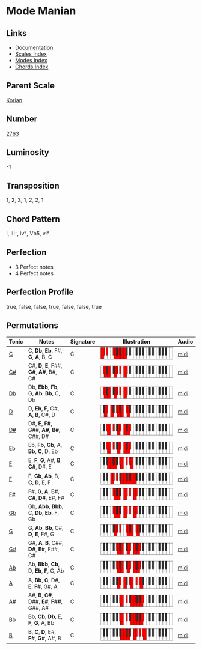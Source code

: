 # Mode Manian

## Links

- [Documentation](README.md)
- [Scales Index](Scales.md)
- [Modes Index](Modes.md)
- [Chords Index](Chords.md)

## Parent Scale

[Korian](ScaleKorian.md)

## Number

[2763](https://ianring.com/musictheory/scales/2763)

## Luminosity

-1

## Transposition

1, 2, 3, 1, 2, 2, 1

## Chord Pattern

i, III⁺, iv⁰, Vb5, vi⁰

## Perfection

- 3 Perfect notes
- 4 Perfect notes

## Perfection Profile

true, false, false, true, false, false, true

## Permutations

| Tonic | Notes | Signature | Illustration | Audio |
|-------|-------|-----------|--------------|-------|
| [C](ModeCNaturalManian.md) | C, **Db**, **Eb**, F#, **G**, **A**, B, C | C | ![CNaturalManian](ModeCNaturalManian.png) | [midi](https://github.com/edipermadi/music/blob/main/docs/ModeCNaturalManian.mid?raw=true) |
| [C#](ModeCSharpManian.md) | C#, **D**, **E**, F##, **G#**, **A#**, B#, C# | C | ![CSharpManian](ModeCSharpManian.png) | [midi](https://github.com/edipermadi/music/blob/main/docs/ModeCSharpManian.mid?raw=true) |
| [Db](ModeDFlatManian.md) | Db, **Ebb**, **Fb**, G, **Ab**, **Bb**, C, Db | C | ![DFlatManian](ModeDFlatManian.png) | [midi](https://github.com/edipermadi/music/blob/main/docs/ModeDFlatManian.mid?raw=true) |
| [D](ModeDNaturalManian.md) | D, **Eb**, **F**, G#, **A**, **B**, C#, D | C | ![DNaturalManian](ModeDNaturalManian.png) | [midi](https://github.com/edipermadi/music/blob/main/docs/ModeDNaturalManian.mid?raw=true) |
| [D#](ModeDSharpManian.md) | D#, **E**, **F#**, G##, **A#**, **B#**, C##, D# | C | ![DSharpManian](ModeDSharpManian.png) | [midi](https://github.com/edipermadi/music/blob/main/docs/ModeDSharpManian.mid?raw=true) |
| [Eb](ModeEFlatManian.md) | Eb, **Fb**, **Gb**, A, **Bb**, **C**, D, Eb | C | ![EFlatManian](ModeEFlatManian.png) | [midi](https://github.com/edipermadi/music/blob/main/docs/ModeEFlatManian.mid?raw=true) |
| [E](ModeENaturalManian.md) | E, **F**, **G**, A#, **B**, **C#**, D#, E | C | ![ENaturalManian](ModeENaturalManian.png) | [midi](https://github.com/edipermadi/music/blob/main/docs/ModeENaturalManian.mid?raw=true) |
| [F](ModeFNaturalManian.md) | F, **Gb**, **Ab**, B, **C**, **D**, E, F | C | ![FNaturalManian](ModeFNaturalManian.png) | [midi](https://github.com/edipermadi/music/blob/main/docs/ModeFNaturalManian.mid?raw=true) |
| [F#](ModeFSharpManian.md) | F#, **G**, **A**, B#, **C#**, **D#**, E#, F# | C | ![FSharpManian](ModeFSharpManian.png) | [midi](https://github.com/edipermadi/music/blob/main/docs/ModeFSharpManian.mid?raw=true) |
| [Gb](ModeGFlatManian.md) | Gb, **Abb**, **Bbb**, C, **Db**, **Eb**, F, Gb | C | ![GFlatManian](ModeGFlatManian.png) | [midi](https://github.com/edipermadi/music/blob/main/docs/ModeGFlatManian.mid?raw=true) |
| [G](ModeGNaturalManian.md) | G, **Ab**, **Bb**, C#, **D**, **E**, F#, G | C | ![GNaturalManian](ModeGNaturalManian.png) | [midi](https://github.com/edipermadi/music/blob/main/docs/ModeGNaturalManian.mid?raw=true) |
| [G#](ModeGSharpManian.md) | G#, **A**, **B**, C##, **D#**, **E#**, F##, G# | C | ![GSharpManian](ModeGSharpManian.png) | [midi](https://github.com/edipermadi/music/blob/main/docs/ModeGSharpManian.mid?raw=true) |
| [Ab](ModeAFlatManian.md) | Ab, **Bbb**, **Cb**, D, **Eb**, **F**, G, Ab | C | ![AFlatManian](ModeAFlatManian.png) | [midi](https://github.com/edipermadi/music/blob/main/docs/ModeAFlatManian.mid?raw=true) |
| [A](ModeANaturalManian.md) | A, **Bb**, **C**, D#, **E**, **F#**, G#, A | C | ![ANaturalManian](ModeANaturalManian.png) | [midi](https://github.com/edipermadi/music/blob/main/docs/ModeANaturalManian.mid?raw=true) |
| [A#](ModeASharpManian.md) | A#, **B**, **C#**, D##, **E#**, **F##**, G##, A# | C | ![ASharpManian](ModeASharpManian.png) | [midi](https://github.com/edipermadi/music/blob/main/docs/ModeASharpManian.mid?raw=true) |
| [Bb](ModeBFlatManian.md) | Bb, **Cb**, **Db**, E, **F**, **G**, A, Bb | C | ![BFlatManian](ModeBFlatManian.png) | [midi](https://github.com/edipermadi/music/blob/main/docs/ModeBFlatManian.mid?raw=true) |
| [B](ModeBNaturalManian.md) | B, **C**, **D**, E#, **F#**, **G#**, A#, B | C | ![BNaturalManian](ModeBNaturalManian.png) | [midi](https://github.com/edipermadi/music/blob/main/docs/ModeBNaturalManian.mid?raw=true) |
